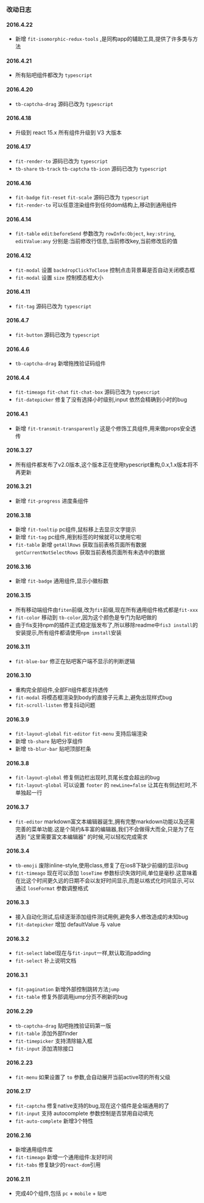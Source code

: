 ### 改动日志

#### 2016.4.22

- 新增 `fit-isomorphic-redux-tools` ,是同构app的辅助工具,提供了许多类与方法

#### 2016.4.21

- 所有贴吧组件都改为 `typescript`

#### 2016.4.20

- `tb-captcha-drag` 源码已改为 `typescript`

#### 2016.4.18

- 升级到 react 15.x 所有组件升级到 V3 大版本

#### 2016.4.17

- `fit-render-to` 源码已改为 `typescript`
- `tb-share` `tb-track` `tb-captcha` `tb-icon` 源码已改为 `typescript`

#### 2016.4.16

- `fit-badge` `fit-reset` `fit-scale` 源码已改为 `typescript`
- `fit-render-to` 可以任意渲染组件到任何dom结构上,移动到通用组件

#### 2016.4.14

- `fit-table` `edit`:`beforeSend` 参数改为 `rowInfo:Object`, `key:string`, `editValue:any` 分别是:当前修改行信息,当前修改key,当前修改后的值

#### 2016.4.12

- `fit-modal` 设置 `backdropClickToClose` 控制点击背景幕是否自动关闭模态框
- `fit-modal` 设置 `size` 控制模态框大小

#### 2016.4.11

- `fit-tag` 源码已改为 `typescript`

#### 2016.4.7

- `fit-button` 源码已改为 `typescript`

#### 2016.4.6

- `tb-captcha-drag` 新增拖拽验证码组件

#### 2016.4.4

- `fit-timeago` `fit-chat` `fit-chat-box` 源码已改为 `typescript`
- `fit-datepicker` 修复了没有选择小时级别,input 依然会精确到小时的bug

#### 2016.4.1

- 新增 `fit-transmit-transparently` 这是个修饰工具组件,用来做props安全透传

#### 2016.3.27

- 所有组件都发布了v2.0版本,这个版本正在使用typescript重构,0.x,1.x版本将不再更新

#### 2016.3.21

- 新增 `fit-progress` 进度条组件

#### 2016.3.18

- 新增 `fit-tooltip` pc组件,鼠标移上去显示文字提示
- 新增 `fit-tag` pc组件,用到标签的时候就可以使用它啦
- `fit-table` 新增 `getAllRows` 获取当前表格页面所有数据 `getCurrentNotSelectRows` 获取当前表格页面所有未选中的数据

#### 2016.3.16

- 新增 `fit-badge` 通用组件,显示小徽标数

#### 2016.3.15

- 所有移动端组件由`fiten`前缀,改为`fit`前缀,现在所有通用组件格式都是`fit-xxx`
- `fit-color` 移动到 `tb-color`,因为这个颜色是专门为贴吧做的
- 由于fis支持npm的插件正式稳定版发布了,所以移除readme中`fis3 install`的安装提示,所有组件都请使用`npm install`安装

#### 2016.3.11

- `fit-blue-bar` 修正在贴吧客户端不显示的判断逻辑

#### 2016.3.10
- 重构完全部组件,全部Fit组件都支持透传
- `fit-modal` 将模态框渲染到body的直接子元素上,避免出现样式bug
- `fit-scroll-listen` 修复抖动问题

#### 2016.3.9

- `fit-layout-global` `fit-editor` `fit-menu` 支持后端渲染
- 新增 `tb-share` 贴吧分享组件
- 新增 `tb-blur-bar` 贴吧顶部栏条

#### 2016.3.8

- `fit-layout-global` 修复侧边栏出现时,页尾长度会超出的bug
- `fit-layout-global` 可以设置 `footer` 的 `newLine=false` 让其在有侧边栏时,不单独起一行

#### 2016.3.7

- `fit-editor` markdown富文本编辑器诞生,拥有完整markdown功能以及还需完善的菜单功能.这是个简约&丰富的编辑器,我们不会做得大而全,只是为了在遇到 "这里需要富文本编辑器" 的时候,可以轻松完成需求

#### 2016.3.4

- `tb-emoji` 废除inline-style,使用class,修复了在ios8下缺少前缀的显示bug
- `fit-timeago` 现在可以添加 `loseTime` 参数标识失效时间,单位是毫秒.这意味着在比这个时间更久远的日期不会以友好时间显示,而是以格式化时间显示,可以通过 `loseFormat` 参数调整格式

#### 2016.3.3

- 接入自动化测试,后续逐渐添加组件测试用例,避免多人修改造成的未知bug
- `fit-datepicker` 增加 defaultValue 与 value

#### 2016.3.2

- `fit-select` label现在与`fit-input`一样,默认取消padding
- `fit-select` 补上说明文档

#### 2016.3.1

- `fit-pagination` 新增外部控制跳转方法`jump`
- `fit-table` 修复外部调用jump分页不刷新的bug

#### 2016.2.29

- `tb-captcha-drag` 贴吧拖拽验证码第一版
- `fit-table` 添加外部finder
- `fit-timepicker` 支持清除输入框
- `fit-input` 添加清除接口

#### 2016.2.23

- `fit-menu` 如果设置了 `to` 参数,会自动展开当前active项的所有父级

#### 2016.2.17

- `fit-captcha` 修复native支持的bug,现在这个插件是全端通用的了
- `fit-input` 支持 autocomplete 参数控制是否禁用自动填充
- `fit-auto-complete` 新增3个特性

#### 2016.2.16

- 新增通用组件库
- `fit-timeago` 新增一个通用组件:友好时间
- `fit-tabs` 修复缺少的`react-dom`引用

#### 2016.2.11

- 完成40个组件,包括 `pc` + `mobile` + `贴吧`